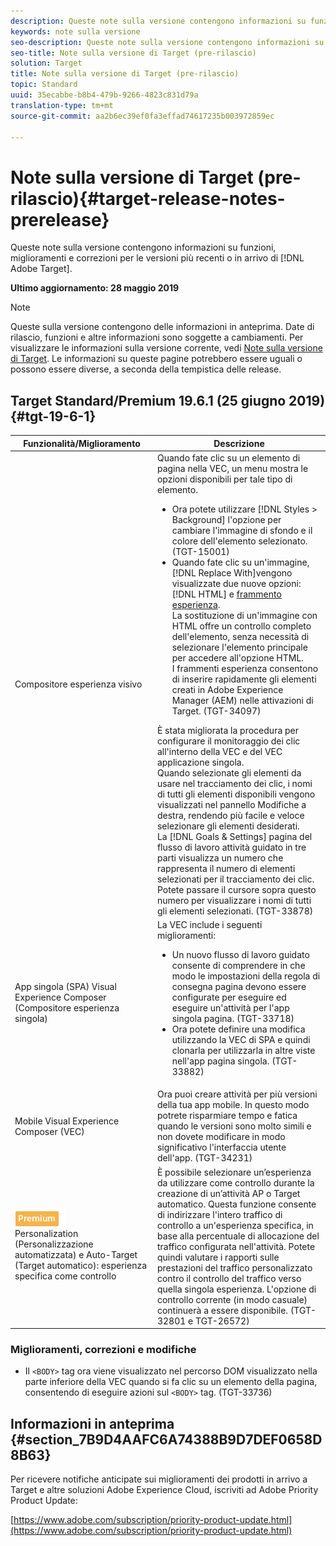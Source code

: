 ```yaml
---
description: Queste note sulla versione contengono informazioni su funzioni, miglioramenti, correzioni di problemi e problemi noti per le versioni più recenti o in arrivo di Target.
keywords: note sulla versione
seo-description: Queste note sulla versione contengono informazioni su funzioni, miglioramenti, correzioni di problemi e problemi noti per le versioni più recenti o in arrivo di Adobe Target
seo-title: Note sulla versione di Target (pre-rilascio)
solution: Target
title: Note sulla versione di Target (pre-rilascio)
topic: Standard
uuid: 35ecabbe-b8b4-479b-9266-4823c831d79a
translation-type: tm+mt
source-git-commit: aa2b6ec39ef0fa3effad74617235b003972859ec

---
```



# Note sulla versione di Target (pre-rilascio){#target-release-notes-prerelease}

Queste note sulla versione contengono informazioni su funzioni, miglioramenti e correzioni per le versioni più recenti o in arrivo di [!DNL Adobe Target].

**Ultimo aggiornamento: 28 maggio 2019**

>[!NOTE]
>
>Queste sulla versione contengono delle informazioni in anteprima. Date di rilascio, funzioni e altre informazioni sono soggette a cambiamenti. Per visualizzare le informazioni sulla versione corrente, vedi [Note sulla versione di Target](release-notes.md). Le informazioni su queste pagine potrebbero essere uguali o possono essere diverse, a seconda della tempistica delle release.

## Target Standard/Premium 19.6.1 (25 giugno 2019) {#tgt-19-6-1}

| Funzionalità/Miglioramento | Descrizione |
| --- | --- |
| Compositore esperienza visivo | Quando fate clic su un elemento di pagina nella VEC, un menu mostra le opzioni disponibili per tale tipo di elemento. <ul><li>Ora potete utilizzare [!DNL Styles > Background] l&#39;opzione per cambiare l&#39;immagine di sfondo e il colore dell&#39;elemento selezionato. (TGT-15001)</li><li>Quando fate clic su un&#39;immagine, [!DNL Replace With]vengono visualizzate due nuove opzioni: [!DNL HTML] e [frammento esperienza](/help/c-experiences/c-manage-content/aem-experience-fragments.md).<br> La sostituzione di un&#39;immagine con HTML offre un controllo completo dell&#39;elemento, senza necessità di selezionare l&#39;elemento principale per accedere all&#39;opzione HTML.<br>I frammenti esperienza consentono di inserire rapidamente gli elementi creati in Adobe Experience Manager (AEM) nelle attivazioni di Target. (TGT-34097)</li></ul>È stata migliorata la procedura per configurare il monitoraggio dei clic all&#39;interno della VEC e del VEC applicazione singola.<br>Quando selezionate gli elementi da usare nel tracciamento dei clic, i nomi di tutti gli elementi disponibili vengono visualizzati nel pannello Modifiche a destra, rendendo più facile e veloce selezionare gli elementi desiderati.<br>La [!DNL Goals & Settings] pagina del flusso di lavoro attività guidato in tre parti visualizza un numero che rappresenta il numero di elementi selezionati per il tracciamento dei clic. Potete passare il cursore sopra questo numero per visualizzare i nomi di tutti gli elementi selezionati. (TGT-33878) |
| App singola (SPA) Visual Experience Composer (Compositore esperienza singola) | La VEC include i seguenti miglioramenti:<ul><li>Un nuovo flusso di lavoro guidato consente di comprendere in che modo le impostazioni della regola di consegna pagina devono essere configurate per eseguire ed eseguire un&#39;attività per l&#39;app singola pagina. (TGT-33718)</li><li>Ora potete definire una modifica utilizzando la VEC di SPA e quindi clonarla per utilizzarla in altre viste nell&#39;app pagina singola. (TGT-33882)</li></ul> |
| Mobile Visual Experience Composer (VEC) | Ora puoi creare attività per più versioni della tua app mobile. In questo modo potrete risparmiare tempo e fatica quando le versioni sono molto simili e non dovete modificare in modo significativo l&#39;interfaccia utente dell&#39;app. (TGT-34231) |
| ![Attività Premium badgeautomated](/help/assets/premium.png)<br>Personalization (Personalizzazione automatizzata) e Auto-Target (Target automatico): esperienza specifica come controllo | È possibile selezionare un’esperienza da utilizzare come controllo durante la creazione di un’attività AP o Target automatico. Questa funzione consente di indirizzare l&#39;intero traffico di controllo a un&#39;esperienza specifica, in base alla percentuale di allocazione del traffico configurata nell&#39;attività. Potete quindi valutare i rapporti sulle prestazioni del traffico personalizzato contro il controllo del traffico verso quella singola esperienza. L&#39;opzione di controllo corrente (in modo casuale) continuerà a essere disponibile. (TGT-32801 e TGT-26572) |

### Miglioramenti, correzioni e modifiche

* Il `<BODY>` tag ora viene visualizzato nel percorso DOM visualizzato nella parte inferiore della VEC quando si fa clic su un elemento della pagina, consentendo di eseguire azioni sul `<BODY>` tag. (TGT-33736)

## Informazioni in anteprima {#section_7B9D4AAFC6A74388B9D7DEF0658D8B63}

Per ricevere notifiche anticipate sui miglioramenti dei prodotti in arrivo a Target e altre soluzioni Adobe Experience Cloud, iscriviti ad Adobe Priority Product Update:

[https://www.adobe.com/subscription/priority-product-update.html](https://www.adobe.com/subscription/priority-product-update.html)
